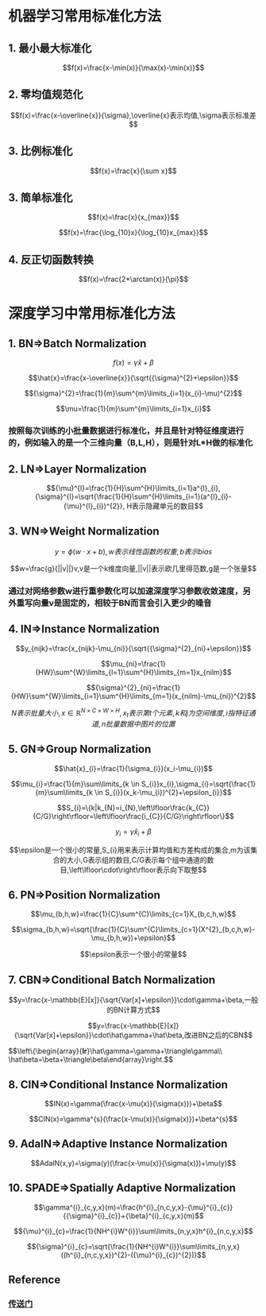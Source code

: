 # 机器学习常用标准化方法

## 1. 最小最大标准化

$$f(x)=\frac{x-\min(x)}{\max(x)-\min(x)}$$

## 2. 零均值规范化

$$f(x)=\frac{x-\overline{x}}{\sigma},\overline{x}表示均值,\sigma表示标准差$$

## 3. 比例标准化

$$f(x)=\frac{x}{\sum x}$$

## 3. 简单标准化

$$f(x)=\frac{x}{x_{max}}$$

$$f(x)=\frac{\log_{10}x}{\log_{10}x_{max}}$$

## 4. 反正切函数转换

$$f(x)=\frac{2*\arctan(x)}{\pi}$$

# 深度学习中常用标准化方法

## 1. BN=>Batch Normalization

$$f(x)=\gamma\hat{x}+\beta$$

$$\hat{x}=\frac{x-\overline{x}}{\sqrt{{\sigma}^{2}+\epsilon}}$$

$${\sigma}^{2}=\frac{1}{m}\sum^{m}\limits_{i=1}(x_{i}-\mu)^{2}$$

$$\mu=\frac{1}{m}\sum^{m}\limits_{i=1}x_{i}$$

### 按照每次训练的小批量数据进行标准化，并且是针对特征维度进行的，例如输入的是一个三维向量（B,L,H），则是针对L*H做的标准化

## 2. LN=>Layer Normalization

$${\mu}^{l}=\frac{1}{H}\sum^{H}\limits_{i=1}a^{l}_{i},{\sigma}^{l}=\sqrt{\frac{1}{H}\sum^{H}\limits_{i=1}(a^{l}_{i}-{\mu}^{l}_{i})^{2}}, H表示隐藏单元的数目$$

## 3. WN=>Weight Normalization

$$y=\phi(w\cdot x+b),w表示线性函数的权重,b表示bias$$

$$w=\frac{g}{||v||}v,v是一个k维度向量,||v||表示欧几里得范数,g是一个张量$$

### 通过对网络参数w进行重参数化可以加速深度学习参数收敛速度，另外重写向量v是固定的，相较于BN而言会引入更少的噪音

## 4. IN=>Instance Normalization

$$y_{nijk}=\frac{x_{nijk}-\mu_{ni}}{\sqrt{{\sigma}^{2}_{ni}+\epsilon}}$$

$$\mu_{ni}=\frac{1}{HW}\sum^{W}\limits_{l=1}\sum^{H}\limits_{m=1}x_{nilm}$$

$${\sigma}^{2}_{ni}=\frac{1}{HW}\sum^{W}\limits_{i=1}\sum^{H}\limits_{m=1}(x_{nilm}-\mu_{ni})^{2}$$

$$N表示批量大小,x\in\mathbb{R}^{N\times C\times W\times H},x_{t}表示第t个元素,k和j为空间维度,i指特征通道,n批量数据中图片的位置$$

## 5. GN=>Group Normalization

$$\hat{x}_{i}=\frac{1}{\sigma_{i}}(x_i-\mu_{i})$$

$$\mu_{i}=\frac{1}{m}\sum\limits_{k \in S_{i}}x_{i},\sigma_{i}=\sqrt{\frac{1}{m}\sum\limits_{k \in S_{i}}(x_k-\mu_{i})^{2}+\epsilon_{i}}$$

$$S_{i}=\{k|k_{N}=i_{N},\left\lfloor\frac{k_{C}}{C/G}\right\rfloor=\left\lfloor\frac{i_{C}}{C/G}\right\rfloor\}$$

$$y_{i}=\gamma\hat{x}_{i}+\beta$$

$$\epsilon是一个很小的常量,S_{i}用来表示计算均值和方差构成的集合,m为该集合的大小,G表示组的数目,C/G表示每个组中通道的数目,\left\lfloor\cdot\right\rfloor表示向下取整$$

## 6. PN=>Position Normalization

$$\mu_{b,h,w}=\frac{1}{C}\sum^{C}\limits_{c=1}X_{b,c,h,w}$$

$$\sigma_{b,h,w}=\sqrt{\frac{1}{C}\sum^{C}\limits_{c=1}(X^{2}_{b,c,h,w}-\mu_{b,h,w})+\epsilon}$$

$$\epsilon表示一个很小的常量$$

## 7. CBN=>Conditional Batch Normalization

$$y=\frac{x-\mathbb{E}[x]}{\sqrt{Var[x]+\epsilon}}\cdot\gamma+\beta,一般的BN计算方式$$

$$y=\frac{x-\mathbb{E}[x]}{\sqrt{Var[x]+\epsilon}}\cdot\hat\gamma+\hat\beta,改进BN之后的CBN$$

$$\left\\{\begin{array}{**lr**}\hat\gamma=\gamma+\triangle\gamma\\\\ \hat\beta=\beta+\triangle\beta\end{array}\right.$$

## 8. CIN=>Conditional Instance Normalization

$$IN(x)=\gamma(\frac{x-\mu(x)}{\sigma(x)})+\beta$$

$$CIN(x)=\gamma^{s}(\frac{x-\mu(x)}{\sigma(x)})+\beta^{s}$$

## 9. AdaIN=>Adaptive Instance Normalization

$$AdaIN(x,y)=\sigma(y)(\frac{x-\mu(x)}{\sigma(x)})+\mu(y)$$

## 10. SPADE=>Spatially Adaptive Normalization

$$\gamma^{i}_{c,y,x}(m)=\frac{h^{i}_{n,c,y,x}-{\mu}^{i}_{c}}{{\sigma}^{i}_{c}}+{\beta}^{i}_{c,y,x}(m)$$

$${\mu}^{i}_{c}=\frac{1}{NH^{i}W^{i}}\sum\limits_{n,y,x}h^{i}_{n,c,y,x}$$

$${\sigma}^{i}_{c}=\sqrt{\frac{1}{NH^{i}W^{i}}\sum\limits_{n,y,x}((h^{i}_{n,c,y,x})^{2}-({\mu}^{i}_{c})^{2})}$$

## Reference

### [传送门](https://zhuanlan.zhihu.com/p/142866736)


